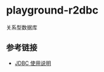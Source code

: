 # playground-r2dbc

关系型数据库

## 参考链接

- [JDBC 使用说明](https://www.runoob.com/w3cnote/jdbc-use-guide.html)